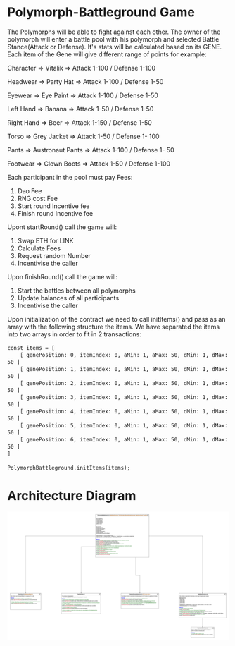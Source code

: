 # Polymorph-Battleground Game

The Polymorphs will be able to fight against each other. The owner of the polymorph will enter a battle pool with his
polymorph and selected Battle Stance(Attack or Defense). It's stats will be calculated based on its GENE. Each item of the Gene will give different range of points for example:

Character => Vitalik => Attack 1-100 / Defense 1-100

Headwear => Party Hat => Attack 1-100 / Defense 1-50

Eyewear => Eye Paint => Attack 1-100 / Defense 1-50

Left Hand => Banana => Attack 1-50 / Defense 1-50

Right Hand => Beer => Attack 1-150 / Defense 1-50

Torso => Grey Jacket => Attack 1-50 / Defense 1- 100

Pants => Austronaut Pants => Attack 1-100 / Defense 1- 50

Footwear => Clown Boots => Attack 1-50 / Defense 1-100

Each participant in the pool must pay Fees:
1. Dao Fee
2. RNG cost Fee
3. Start round Incentive fee
4. Finish round Incentive fee


Upont startRound() call the game will:
1. Swap ETH for LINK
2. Calculate Fees
3. Request random Number
4. Incentivise the caller

Upon finishRound() call the game will:
1. Start the battles between all polymorphs
2. Update balances of all participants
3. Incentivise the caller


Upon initialization of the contract we need to call initItems() and pass as an array with the following structure the items. We have separated the items into two arrays in order to fit in 2 transactions:

```
const items = [
    [ genePosition: 0, itemIndex: 0, aMin: 1, aMax: 50, dMin: 1, dMax: 50 ]
    [ genePosition: 1, itemIndex: 0, aMin: 1, aMax: 50, dMin: 1, dMax: 50 ]
    [ genePosition: 2, itemIndex: 0, aMin: 1, aMax: 50, dMin: 1, dMax: 50 ]
    [ genePosition: 3, itemIndex: 0, aMin: 1, aMax: 50, dMin: 1, dMax: 50 ]
    [ genePosition: 4, itemIndex: 0, aMin: 1, aMax: 50, dMin: 1, dMax: 50 ]
    [ genePosition: 5, itemIndex: 0, aMin: 1, aMax: 50, dMin: 1, dMax: 50 ]
    [ genePosition: 6, itemIndex: 0, aMin: 1, aMax: 50, dMin: 1, dMax: 50 ]
]

PolymorphBattleground.initItems(items);

```

# Architecture Diagram
![Alt text](./images/BattleGroundDiagram.png?raw=true "Title")
